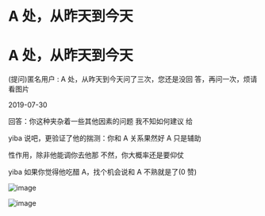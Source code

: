 # A 处，从昨天到今天

# A 处，从昨天到今天

(提问)匿名用户 : A 处，从昨天到今天问了三次，您还是没回 答，再问一次，烦请看图片

2019-07-30

回答：你这种夹杂着一些其他因素的问题 我不知如何建议 给

yiba 说吧，更验证了他的揣测：你和 A 关系果然好 A 只是辅助

性作用，除非他能调你去他那 不然，你大概率还是要仰仗

yiba 如果你觉得他吃醋 A，找个机会说和 A 不熟就是了(0 赞)

![image](img/Image_126.png)

![image](img/Image_127.png)